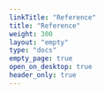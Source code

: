 ```yaml
---
linkTitle: "Reference"
title: "Reference"
weight: 300
layout: "empty"
type: "docs"
empty_page: true
open_on_desktop: true
header_only: true
---
```

